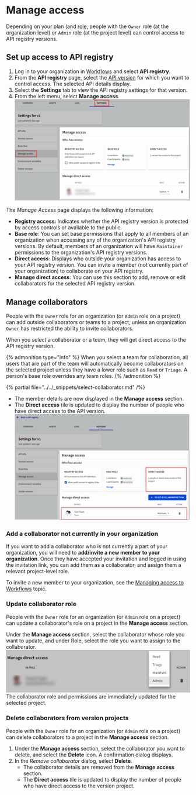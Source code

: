 # Manage access

Depending on your plan (and [role](../../people/roles-permissions.md), people with the `Owner` role (at the organization level) or `Admin` role (at the project level) can control access to API registry versions.

## Set up access to API registry

1. Log in to your organization in [Workflows](https://app.redocly.com/) and select **API registry**.
2. From the **API registry** page, select the [API version](../guides/manage-versions.md) for which you want to control access. The selected API details display.
3. Select the **Settings** tab to view the API registry settings for that version.
4. From the left menu, select **Manage access**.
   ![Versions - Manage access](./images/versions-manage-access.png)

The _Manage Access_ page displays the following information:

- **Registry access**: Indicates whether the API registry version is protected by access controls or available to the public.
- **Base role**: You can set base permissions that apply to all members of an organization when accessing any of the organization's API registry versions. By default, members of an organization will have `Maintainer` permissions to the organization's API registry versions.
- **Direct access**: Displays who outside your organization has access to your API registry version. You can invite a member (not currently part of your organization) to collaborate on your API registry.
- **Manage direct access**: You can use this section to add, remove or edit collaborators for the selected API registry version.

## Manage collaborators

People with the `Owner` role for an organization (or `Admin` role on a project) can add outside collaborators or teams to a project, unless an organization `Owner` has restricted the ability to invite collaborators.

When you select a collaborator or a team, they will get direct access to the API registry version.

{% admonition type="info" %}
When you select a team for collaboration, all users that are part of the team will automatically become collaborators on the selected project unless they have a lower role such as `Read` or `Triage`. A person's base role overrides any team roles.
{% /admonition %}

{% partial file="../../_snippets/select-collaborator.md" /%}

- The member details are now displayed in the **Manage access** section.
- The **Direct access** tile is updated to display the number of people who have direct access to the API version.
  ![Updated collaborator details](./images/direct-access-updated.png)

### Add a collaborator not currently in your organization

If you want to add a collaborator who is not currently a part of your organization, you will need to **add/invite a new member to your organization**. Once they have accepted your invitation and logged in using the invitation link, you can add them as a collaborator, and assign them a relevant project-level role.

To invite a new member to your organization, see the [Managing access to Workflows](../../workflows/manage-access.md) topic.

### Update collaborator role

People with the `Owner` role for an organization (or `Admin` role on a project) can update a collaborator's role on a project in the **Manage access** section.

Under the **Manage access** section, select the collaborator whose role you want to update, and under Role, select the role you want to assign to the collaborator.
![Update collaborator role](./images/update-collaborator-role.png)
The collaborator role and permissions are immediately updated for the selected project.

### Delete collaborators from version projects

People with the `Owner` role for an organization (or `Admin` role on a project) can delete collaborators to a project in the **Manage access** section.

1. Under the **Manage access** section, select the collaborator you want to delete, and select the **Delete** icon.
   A confirmation dialog displays.
2. In the _Remove collaborator_ dialog, select **Delete**.
   - The collaborator details are removed from the **Manage access** section.
   - The **Direct access** tile is updated to display the number of people who have direct access to the version project.
